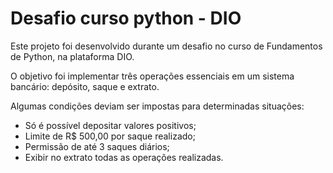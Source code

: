 # Desafio curso python - DIO

Este projeto foi desenvolvido durante um desafio no curso de Fundamentos de Python, na plataforma DIO.

O objetivo foi implementar três operações essenciais em um sistema bancário: depósito, saque e extrato.

Algumas condições deviam ser impostas para determinadas situações:

- Só é possível depositar valores positivos;
- Limite de R$ 500,00 por saque realizado;
- Permissão de até 3 saques diários;
- Exibir no extrato todas as operações realizadas.
